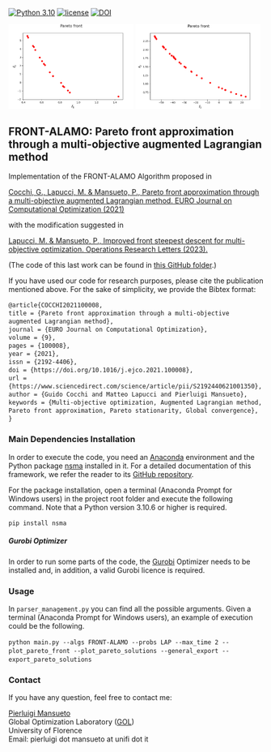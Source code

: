 [![Python 3.10](https://img.shields.io/badge/python-3.10-blue.svg)](https://www.python.org/downloads/release/python-3106/)
[![license](https://img.shields.io/badge/license-apache_2.0-orange.svg)](https://opensource.org/licenses/Apache-2.0)
[![DOI](https://zenodo.org/badge/690490590.svg)](https://zenodo.org/badge/latestdoi/690490590)

<p>
  <img src="README_Front_Image_1.gif" width="49%" />
  <img src="README_Front_Image_2.gif" width="49%" /> 
</p>

## FRONT-ALAMO: Pareto front approximation through a multi-objective augmented Lagrangian method

Implementation of the FRONT-ALAMO Algorithm proposed in

[Cocchi, G., Lapucci, M. & Mansueto, P., Pareto front approximation through a multi-objective augmented Lagrangian method. EURO Journal on Computational Optimization (2021)](
https://doi.org/10.1016/j.ejco.2021.100008)

with the modification suggested in 

[Lapucci, M. & Mansueto, P., Improved front steepest descent for multi-objective optimization. Operations Research Letters (2023).](
https://doi.org/10.1016/j.orl.2023.03.001)

(The code of this last work can be found in [this GitHub folder](https://github.com/pierlumanzu/ifsd).)

If you have used our code for research purposes, please cite the publication mentioned above.
For the sake of simplicity, we provide the Bibtex format:

```
@article{COCCHI2021100008,
title = {Pareto front approximation through a multi-objective augmented Lagrangian method},
journal = {EURO Journal on Computational Optimization},
volume = {9},
pages = {100008},
year = {2021},
issn = {2192-4406},
doi = {https://doi.org/10.1016/j.ejco.2021.100008},
url = {https://www.sciencedirect.com/science/article/pii/S2192440621001350},
author = {Guido Cocchi and Matteo Lapucci and Pierluigi Mansueto},
keywords = {Multi-objective optimization, Augmented Lagrangian method, Pareto front approximation, Pareto stationarity, Global convergence},
}

```

### Main Dependencies Installation

In order to execute the code, you need an [Anaconda](https://www.anaconda.com/) environment and the Python package [nsma](https://pypi.org/project/nsma/) installed in it. For a detailed documentation of this framework, we refer the reader to its [GitHub repository](https://github.com/pierlumanzu/nsma).

For the package installation, open a terminal (Anaconda Prompt for Windows users) in the project root folder and execute the following command. Note that a Python version 3.10.6 or higher is required.

```
pip install nsma
```

##### Gurobi Optimizer

In order to run some parts of the code, the [Gurobi](https://www.gurobi.com/) Optimizer needs to be installed and, in addition, a valid Gurobi licence is required.

### Usage

In ```parser_management.py``` you can find all the possible arguments. Given a terminal (Anaconda Prompt for Windows users), an example of execution could be the following.

```python main.py --algs FRONT-ALAMO --probs LAP --max_time 2 --plot_pareto_front --plot_pareto_solutions --general_export --export_pareto_solutions```

### Contact

If you have any question, feel free to contact me:

[Pierluigi Mansueto](https://webgol.dinfo.unifi.it/pierluigi-mansueto/)<br>
Global Optimization Laboratory ([GOL](https://webgol.dinfo.unifi.it/))<br>
University of Florence<br>
Email: pierluigi dot mansueto at unifi dot it
